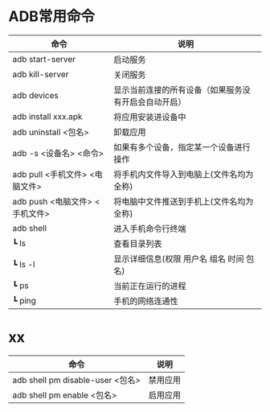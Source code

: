 # ADB常用命令

命令                            | 说明
--------------------------------|-----------------------------------------------------
adb start-server				        | 启动服务
adb kill-server				          | 关闭服务
adb devices				              | 显示当前连接的所有设备（如果服务没有开启会自动开启）
adb install xxx.apk			        | 将应用安装进设备中
adb uninstall <包名>			      | 卸载应用
adb -s <设备名> <命令>		       | 如果有多个设备，指定某一个设备进行操作
adb pull <手机文件> <电脑文件>	| 将手机内文件导入到电脑上(文件名均为全称)
adb push <电脑文件> <手机文件>	| 将电脑中文件推送到手机上(文件名均为全称)
adb shell					              | 进入手机命令行终端
  ┗ ls					                | 查看目录列表
  ┗ ls -l					              | 显示详细信息(权限 用户名 组名 时间 包名)
  ┗ ps					                | 当前正在运行的进程
  ┗ ping					              | 手机的网络连通性 
  
# xx
命令                            | 说明
--------------------------------|-----------------------------------------------------
adb shell pm disable-user <包名>	 | 禁用应用
adb shell pm enable <包名>	    | 启用应用
